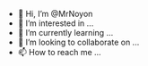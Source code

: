 - 👋 Hi, I’m @MrNoyon
- 👀 I’m interested in ...
- 🌱 I’m currently learning ...
- 💞️ I’m looking to collaborate on ...
- 📫 How to reach me ...

<!---
MrNoyon/MrNoyon is a ✨ special ✨ repository because its `README.md` (this file) appears on your GitHub profile.
You can click the Preview link to take a look at your changes.
--->

